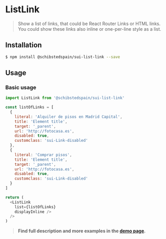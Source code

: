 # ListLink

> Show a list of links, that could be React Router Links or HTML links. You could show these links also inline or one-per-line style as a list.

<!-- ![](./assets/preview.png) -->

## Installation

```sh
$ npm install @schibstedspain/sui-list-link --save
```

## Usage

### Basic usage
```js
import ListLink from '@schibstedspain/sui-list-link'

const listOfLinks = [
  {
    literal: 'Alquiler de pisos en Madrid Capital',
    title: 'Element title',
    target: '_parent',
    url: 'http://fotocasa.es',
    disabled: true,
    customclass: 'sui-Link-disabled'
  },
  {
    literal: 'Comprar pisos',
    title: 'Element title',
    target: '_parent',
    url: 'http://fotocasa.es',
    disabled: true,
    customclass: 'sui-Link-disabled'
  }
]

return (
  <ListLink
    list={listOfLinks}
    displayInline />
  />
)
```

> **Find full description and more examples in the [demo page](#).**
